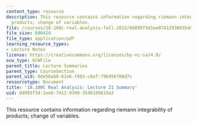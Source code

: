 ```yaml
---
content_type: resource
description: This resource contains information regarding riemann integrability of
  products; change of variables.
file: /courses/18-100c-real-analysis-fall-2012/0d895f3d1ee8741293003548109819a3_MIT18_100CF12_l21sum.pdf
file_size: 600424
file_type: application/pdf
learning_resource_types:
- Lecture Notes
license: https://creativecommons.org/licenses/by-nc-sa/4.0/
ocw_type: OCWFile
parent_title: Lecture Summaries
parent_type: CourseSection
parent_uid: 0de56ab8-61e6-fd83-c0af-79b956f08d7c
resourcetype: Document
title: '18.100C Real Analysis: Lecture 21 Summary'
uid: 0d895f3d-1ee8-7412-9300-3548109819a3
---
```

This resource contains information regarding riemann integrability of products; change of variables.